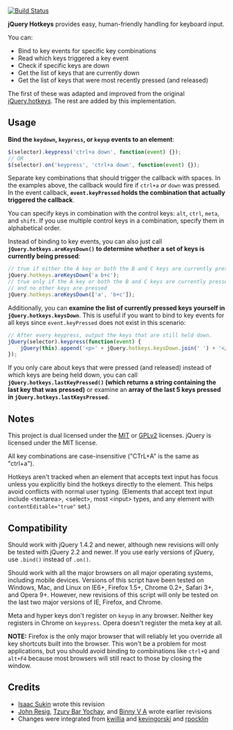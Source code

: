 [![Build Status](https://travis-ci.org/IceCreamYou/jquery.hotkeys.svg?branch=master)](https://travis-ci.org/IceCreamYou/jquery.hotkeys)

**jQuery Hotkeys** provides easy, human-friendly handling for keyboard input.

You can:

- Bind to key events for specific key combinations
- Read which keys triggered a key event
- Check if specific keys are down
- Get the list of keys that are currently down
- Get the list of keys that were most recently pressed (and released)

The first of these was adapted and improved from the original
[jQuery.hotkeys](https://github.com/jeresig/jquery.hotkeys). The rest are added
by this implementation.

## Usage

**Bind the `keydown`, `keypress`, or `keyup` events to an element**:

```javascript
$(selector).keypress('ctrl+a down', function(event) {});
// OR
$(selector).on('keypress', 'ctrl+a down', function(event) {});
```

Separate key combinations that should trigger the callback with spaces. In the
examples above, the callback would fire if `ctrl+a` *or* `down` was pressed. In
the event callback, **`event.keyPressed` holds the combination that actually
triggered the callback**.

You can specify keys in combination with the control keys: `alt`, `ctrl`,
`meta`, and `shift`. If you use multiple control keys in a combination, specify
them in alphabetical order.

Instead of binding to key events, you can also just call
**`jQuery.hotkeys.areKeysDown()` to determine whether a set of keys is
currently being pressed**:

```javascript
// true if either the A key or both the B and C keys are currently pressed
jQuery.hotkeys.areKeysDown('a b+c');
// true only if the A key or both the B and C keys are currently pressed,
// and no other keys are pressed
jQuery.hotkeys.areKeysDown(['a', 'b+c']);
```

Additionally, you can **examine the list of currently pressed keys yourself in
`jQuery.hotkeys.keysDown`**. This is useful if you want to bind to key events
for all keys since `event.keyPressed` does not exist in this scenario:

```javascript
// After every keypress, output the keys that are still held down.
jQuery(selector).keypress(function(event) {
    jQuery(this).append('<p>' + jQuery.hotkeys.keysDown.join(' ') + '</p>');
});
```

If you only care about keys that were pressed (and released) instead of which
keys are being held down, you can call **`jQuery.hotkeys.lastKeyPressed()`
(which returns a string containing the last key that was pressed)** or examine
an **array of the last 5 keys pressed in `jQuery.hotkeys.lastKeysPressed`**.

## Notes

This project is dual licensed under the
[MIT](http://opensource.org/licenses/MIT) or
[GPLv2](https://www.gnu.org/licenses/gpl-2.0.txt) licenses. jQuery is licensed
under the MIT license.

All key combinations are case-insensitive ("CTrL+A" is the same as "ctrl+a").

Hotkeys aren't tracked when an element that accepts text input has focus
unless you explicitly bind the hotkeys directly to the element. This helps
avoid conflicts with normal user typing. (Elements that accept text input
include &lt;textarea&gt;, &lt;select&gt;, most &lt;input&gt; types, and any
element with `contentEditable="true"` set.)

## Compatibility

Should work with jQuery 1.4.2 and newer, although new revisions will only be
tested with jQuery 2.2 and newer. If you use early versions of jQuery, use
`.bind()` instead of `.on()`.

Should work with all the major browsers on all major operating systems,
including mobile devices. Versions of this script have been tested on Windows,
Mac, and Linux on IE6+, Firefox 1.5+, Chrome 0.2+, Safari 3+, and Opera 9+.
However, new revisions of this script will only be tested on the last two
major versions of IE, Firefox, and Chrome.

Meta and hyper keys don't register on `keyup` in any browser. Neither key
registers in Chrome on `keypress`. Opera doesn't register the meta key at all.

**NOTE:** Firefox is the only major browser that will reliably let you override
all key shortcuts built into the browser. This won't be a problem for most
applications, but you should avoid binding to combinations like `ctrl+Q` and
`alt+F4` because most browsers will still react to those by closing the window.

## Credits

- [Isaac Sukin](https://github.com/IceCreamYou) wrote this revision
- [John Resig](https://github.com/jeresig/jquery.hotkeys),
  [Tzury Bar Yochay](https://github.com/tzuryby/jquery.hotkeys), and
  [Binny V A](http://www.openjs.com/scripts/events/keyboard_shortcuts/) wrote
  earlier revisions
- Changes were integrated from
  [kwillia](https://github.com/jeresig/jquery.hotkeys/pull/4/files) and
  [kevingorski](https://github.com/jeresig/jquery.hotkeys/pull/2/files) and
  [rpocklin](https://github.com/jeresig/jquery.hotkeys/commit/a4cdf9fe939ba6e8821ab5f1286b38000ff9f834)
